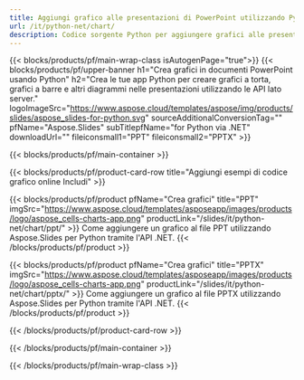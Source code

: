 ```yaml
---
title: Aggiungi grafico alle presentazioni di PowerPoint utilizzando Python
url: /it/python-net/chart/
description: Codice sorgente Python per aggiungere grafici alle presentazioni PowerPoint
---
```


{{< blocks/products/pf/main-wrap-class isAutogenPage="true">}}
{{< blocks/products/pf/upper-banner h1="Crea grafici in documenti PowerPoint usando Python" h2="Crea le tue app Python per creare grafici a torta, grafici a barre e altri diagrammi nelle presentazioni utilizzando le API lato server." logoImageSrc="https://www.aspose.cloud/templates/aspose/img/products/slides/aspose_slides-for-python.svg" sourceAdditionalConversionTag="" pfName="Aspose.Slides" subTitlepfName="for Python via .NET" downloadUrl="" fileiconsmall1="PPT" fileiconsmall2="PPTX" >}}

{{< blocks/products/pf/main-container >}}

{{< blocks/products/pf/product-card-row title="Aggiungi esempi di codice grafico online Includi" >}}

{{< blocks/products/pf/product pfName="Crea grafici" title="PPT" imgSrc="https://www.aspose.cloud/templates/asposeapp/images/products/logo/aspose_cells-charts-app.png" productLink="/slides/it/python-net/chart/ppt/" >}}
Come aggiungere un grafico al file PPT utilizzando Aspose.Slides per Python tramite l'API .NET.
{{< /blocks/products/pf/product >}}

{{< blocks/products/pf/product pfName="Crea grafici" title="PPTX" imgSrc="https://www.aspose.cloud/templates/asposeapp/images/products/logo/aspose_cells-charts-app.png" productLink="/slides/it/python-net/chart/pptx/" >}}
Come aggiungere un grafico al file PPTX utilizzando Aspose.Slides per Python tramite l'API .NET.
{{< /blocks/products/pf/product >}}



{{< /blocks/products/pf/product-card-row >}}

{{< /blocks/products/pf/main-container >}}
    
{{< /blocks/products/pf/main-wrap-class >}}